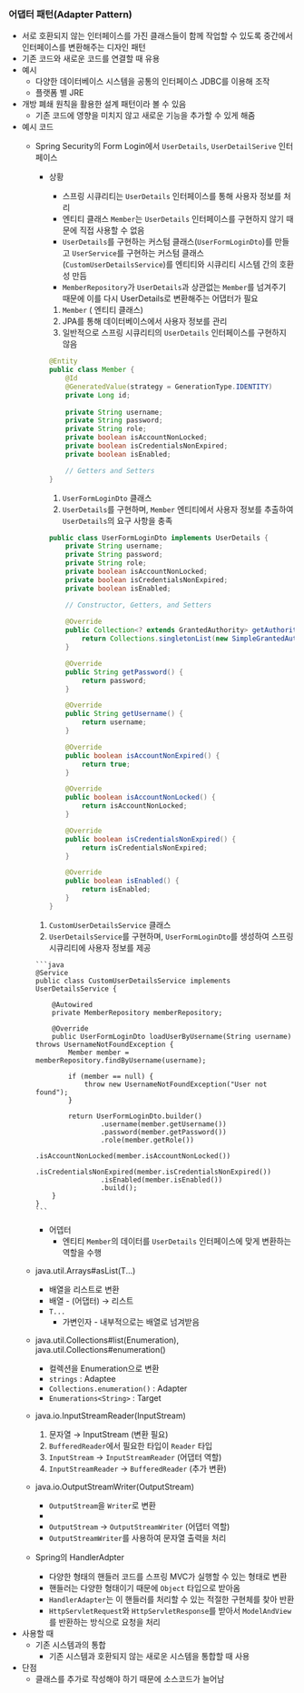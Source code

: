 ### **어댑터 패턴(Adapter Pattern)**

- 서로 호환되지 않는 인터페이스를 가진 클래스들이 함께 작업할 수 있도록 중간에서 인터페이스를 변환해주는 디자인 패턴
- 기존 코드와 새로운 코드를 연결할 때 유용
- 예시
  - 다양한 데이터베이스 시스템을 공통의 인터페이스 JDBC를 이용해 조작
  - 플랫폼 별 JRE
- 개방 폐쇄 원칙을 활용한 설계 패턴이라 볼 수 있음
  - 기존 코드에 영향을 미치지 않고 새로운 기능을 추가할 수 있게 해줌
- 예시 코드
  - Spring Security의 Form Login에서 `UserDetails`, `UserDetailSerive` 인터페이스
    - 상황
      - 스프링 시큐리티는 `UserDetails` 인터페이스를 통해 사용자 정보를 처리
      - 엔티티 클래스 `Member`는 `UserDetails` 인터페이스를 구현하지 않기 때문에 직접 사용할 수 없음
      - `UserDetails`를 구현하는 커스텀 클래스(`UserFormLoginDto`)를 만들고 `UserService`를 구현하는 커스텀 클래스(`CustomUserDetailsService`)를 엔티티와 시큐리티 시스템 간의 호환성 만듬
      - `MemberRepository`가 `UserDetails`과 상관없는 `Member`를 넘겨주기 때문에 이를 다시 UserDetails로 변환해주는 어댑터가 필요
      1. `Member` ( 엔티티 클래스)
        1. JPA를 통해 데이터베이스에서 사용자 정보를 관리
        2. 일반적으로 스프링 시큐리티의 `UserDetails` 인터페이스를 구현하지 않음

        ```java
        @Entity
        public class Member {
            @Id
            @GeneratedValue(strategy = GenerationType.IDENTITY)
            private Long id;
            
            private String username;
            private String password;
            private String role;
            private boolean isAccountNonLocked;
            private boolean isCredentialsNonExpired;
            private boolean isEnabled;
        
            // Getters and Setters
        }
        ```

      1. `UserFormLoginDto` 클래스
        1. `UserDetails`를 구현하며, `Member` 엔티티에서 사용자 정보를 추출하여 `UserDetails`의 요구 사항을 충족

        ```java
        public class UserFormLoginDto implements UserDetails {
            private String username;
            private String password;
            private String role;
            private boolean isAccountNonLocked;
            private boolean isCredentialsNonExpired;
            private boolean isEnabled;
        
            // Constructor, Getters, and Setters
            
            @Override
            public Collection<? extends GrantedAuthority> getAuthorities() {
                return Collections.singletonList(new SimpleGrantedAuthority(role));
            }
        
            @Override
            public String getPassword() {
                return password;
            }
        
            @Override
            public String getUsername() {
                return username;
            }
        
            @Override
            public boolean isAccountNonExpired() {
                return true;
            }
        
            @Override
            public boolean isAccountNonLocked() {
                return isAccountNonLocked;
            }
        
            @Override
            public boolean isCredentialsNonExpired() {
                return isCredentialsNonExpired;
            }
        
            @Override
            public boolean isEnabled() {
                return isEnabled;
            }
        }
        ```

    1. `CustomUserDetailsService` 클래스
      1. `UserDetailsService`를 구현하며, `UserFormLoginDto`를 생성하여 스프링 시큐리티에 사용자 정보를 제공

        ```java
        @Service
        public class CustomUserDetailsService implements UserDetailsService {
        
            @Autowired
            private MemberRepository memberRepository;
        
            @Override
            public UserFormLoginDto loadUserByUsername(String username) throws UsernameNotFoundException {
                Member member = memberRepository.findByUsername(username);
        
                if (member == null) {
                    throw new UsernameNotFoundException("User not found");
                }
        
                return UserFormLoginDto.builder()
                        .username(member.getUsername())
                        .password(member.getPassword())
                        .role(member.getRole())
                        .isAccountNonLocked(member.isAccountNonLocked())
                        .isCredentialsNonExpired(member.isCredentialsNonExpired())
                        .isEnabled(member.isEnabled())
                        .build();
            }
        }
        ```

    - 어뎁터
      - 엔티티 `Member`의 데이터를 `UserDetails` 인터페이스에 맞게 변환하는 역할을 수행
  - java.util.Arrays#asList(T...)
    - 배열을 리스트로 변환
    - 배열 - (어댑터) → 리스트
    - `T...`
      - 가변인자 - 내부적으로는 배열로 넘겨받음
  - java.util.Collections#list(Enumeration), java.util.Collections#enumeration()
    - 컬렉션을 Enumeration으로 변환
    - `strings` : Adaptee
    - `Collections.enumeration()` : Adapter
    - `Enumerations<String>` : Target
  - java.io.InputStreamReader(InputStream)
    1. 문자열 → InputStream (변환 필요)
      1. `BufferedReader`에서 필요한 타입이 `Reader` 타입
    2. `InputStream` → `InputStreamReader` (어댑터 역할)
    3. `InputStreamReader` → `BufferedReader` (추가 변환)
  - java.io.OutputStreamWriter(OutputStream)
    - `OutputStream`을 `Writer`로 변환
    -
    - `OutputStream` → `OutputStreamWriter` (어댑터 역할)
    - `OutputStreamWriter`를 사용하여 문자열 출력을 처리
  - Spring의 HandlerAdpter
    - 다양한 형태의 핸들러 코드를 스프링 MVC가 실행할 수 있는 형태로 변환
    - 핸들러는 다양한 형태이기 때문에 `Object` 타입으로 받아옴
    - `HandlerAdapter`는 이 핸들러를 처리할 수 있는 적절한 구현체를 찾아 반환
    - `HttpServletRequest`와 `HttpServletResponse`를 받아서 `ModelAndView`를 반환하는 방식으로 요청을 처리
- 사용할 때
  - 기존 시스템과의 통합
    - 기존 시스템과 호환되지 않는 새로운 시스템을 통합할 때 사용
- 단점
  - 클래스를 추가로 작성해야 하기 때문에 소스코드가 늘어남